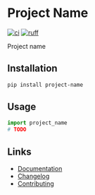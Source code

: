 # Project Name

[![ci](https://github.com/branchvincent/project-name/workflows/CI/badge.svg)](https://github.com/branchvincent/project-name/actions/workflows/ci.yaml)
[![ruff](https://img.shields.io/endpoint?url=https://raw.githubusercontent.com/astral-sh/ruff/main/assets/badge/v2.json)](https://github.com/astral-sh/ruff)

Project name

## Installation

```sh
pip install project-name
```

## Usage

```python
import project_name
# TODO
```

## Links

- [Documentation](https://branchvincent.github.io/project-name)
- [Changelog](https://github.com/branchvincent/project-name/releases)
- [Contributing](CONTRIBUTING.md)
